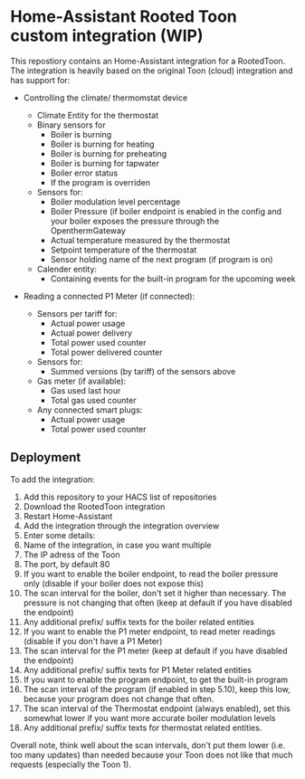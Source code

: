 # Home-Assistant Rooted Toon custom integration (WIP)

This repostiory contains an Home-Assistant integration for a RootedToon. The integration is heavily based on the original Toon (cloud) integration and has support for:
- Controlling the climate/ thermomstat device
  - Climate Entity for the thermostat
  - Binary sensors for
    - Boiler is burning
    - Boiler is burning for heating
    - Boiler is burning for preheating
    - Boiler is burning for tapwater
    - Boiler error status
    - If the program is overriden
  - Sensors for:
    - Boiler modulation level percentage
    - Boiler Pressure (if boiler endpoint is enabled in the config and your boiler exposes the pressure through the OpenthermGateway
    - Actual temperature measured by the thermostat
    - Setpoint temperature of the thermostat
    - Sensor holding name of the next program (if program is on)
  - Calender entity:
    - Containing events for the built-in program for the upcoming week
    
- Reading a connected P1 Meter (if connected):
  - Sensors per tariff for:
    - Actual power usage
    - Actual power delivery
    - Total power used counter
    - Total power delivered counter
  - Sensors for:
    - Summed versions (by tariff) of the sensors above
  - Gas meter (if available):
    - Gas used last hour
    - Total gas used counter
  - Any connected smart plugs:
     - Actual power usage
     - Total power used counter
     
## Deployment
To add the integration:
1. Add this repository to your HACS list of repositories
2. Download the RootedToon integration
3. Restart Home-Assistant
4. Add the integration through the integration overview
5. Enter some details:
  1. Name of the integration, in case you want multiple
  2. The IP adress of the Toon
  3. The port, by default 80
  4. If you want to enable the boiler endpoint, to read the boiler pressure only (disable if your boiler does not expose this)
  5. The scan interval for the boiler, don't set it higher than necessary. The pressure is not changing that often (keep at default if you have disabled the endpoint)
  6. Any additional prefix/ suffix texts for the boiler related entities
  7. If you want to enable the P1 meter endpoint, to read meter readings (disable if you don't have a P1 Meter)
  8. The scan interval for the P1 meter (keep at default if you have disabled the endpoint)
  9. Any additional prefix/ suffix texts for P1 Meter related entities
  10. If you want to enable the program endpoint, to get the built-in program
  11. The scan interval of the program (if enabled in step 5.10), keep this low, because your program does not change that often.
  12. The scan interval of the Thermostat endpoint (always enabled), set this somewhat lower if you want more accurate boiler modulation levels
  13. Any additional prefix/ suffix texts for thermostat related entities.
  
  
Overall note, think well about the scan intervals, don't put them lower (i.e. too many updates) than needed because your Toon does not like that much requests (especially the Toon 1).
